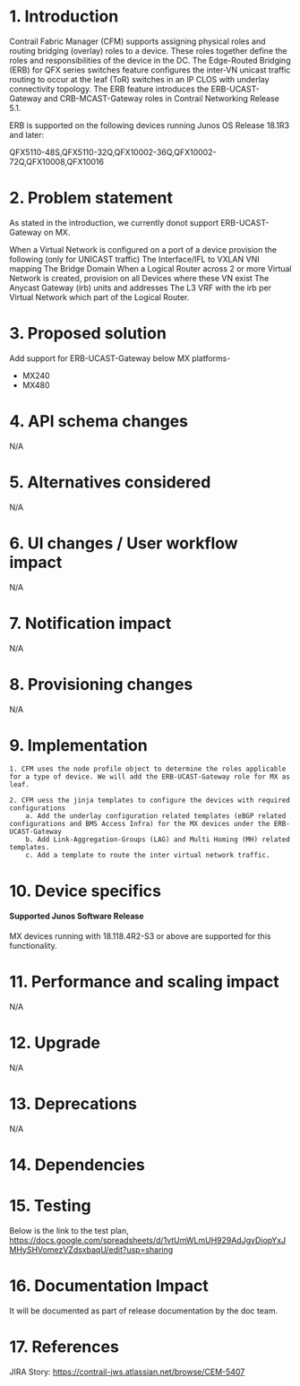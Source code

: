 # 1. Introduction
Contrail Fabric Manager (CFM) supports assigning physical roles and routing bridging (overlay) roles to a device. These roles together define the roles and responsibilities of the device in the DC. 
The Edge-Routed Bridging (ERB) for QFX series switches feature configures the inter-VN unicast traffic routing to occur at the leaf (ToR) switches in an IP CLOS with underlay connectivity topology.
The ERB feature introduces the ERB-UCAST-Gateway and CRB-MCAST-Gateway roles in Contrail Networking Release 5.1.

ERB is supported on the following devices running Junos OS Release 18.1R3 and later:

QFX5110-48S,QFX5110-32Q,QFX10002-36Q,QFX10002-72Q,QFX10008,QFX10016

# 2. Problem statement
As stated in the introduction, we currently donot support ERB-UCAST-Gateway on MX.

When a Virtual Network is configured on a port of a device provision the following (only for UNICAST traffic)
    The Interface/IFL to VXLAN VNI mapping
    The Bridge Domain
When a Logical Router across 2 or more Virtual Network is created, provision on all Devices where these VN exist
    The Anycast Gateway (irb) units and addresses
    The L3 VRF with the irb per Virtual Network which part of the Logical Router.
# 3. Proposed solution
Add support for ERB-UCAST-Gateway below MX platforms-
- MX240
- MX480

# 4. API schema changes
N/A
# 5. Alternatives considered
N/A

# 6. UI changes / User workflow impact
N/A

# 7. Notification impact
N/A

# 8. Provisioning changes
N/A

# 9. Implementation
    1. CFM uses the node profile object to determine the roles applicable for a type of device. We will add the ERB-UCAST-Gateway role for MX as leaf.

    2. CFM uess the jinja templates to configure the devices with required configurations 
        a. Add the underlay configuration related templates (eBGP related configurations and BMS Access Infra) for the MX devices under the ERB-UCAST-Gateway 
        b. Add Link-Aggregation-Groups (LAG) and Multi Homing (MH) related templates.
        c. Add a template to route the inter virtual network traffic.

# 10. Device specifics

#### Supported Junos Software Release
MX devices running with 18.118.4R2-S3 or above are supported for this functionality.

# 11. Performance and scaling impact
N/A

# 12. Upgrade
N/A

# 13. Deprecations
N/A

# 14. Dependencies

# 15. Testing
Below is the link to the test plan,
https://docs.google.com/spreadsheets/d/1vtUmWLmUH929AdJgvDiopYxJMHySHVomezVZdsxbaqU/edit?usp=sharing

# 16. Documentation Impact
It will be documented as part of release documentation by the doc team.

# 17. References
JIRA Story: https://contrail-jws.atlassian.net/browse/CEM-5407
